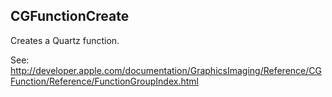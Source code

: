 **CGFunctionCreate**
----
Creates a Quartz function.

See: http://developer.apple.com/documentation/GraphicsImaging/Reference/CGFunction/Reference/FunctionGroupIndex.html
